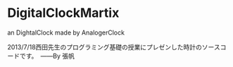 DigitalClockMartix
==================

an DightalClock made by AnalogerClock

2013/7/18西田先生のプログラミング基礎の授業にプレゼンした時計のソースコードです。　——By 張帆
